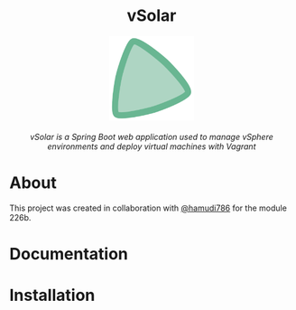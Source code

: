 <div align="center"><h1>vSolar</h1></div>

<div align="center">
  <img width="150px" src="./assets/vSolar-icon.svg" />
</div>

<br>

<div align="center"><i>vSolar is a Spring Boot web application used to manage vSphere environments and deploy virtual machines with Vagrant</i></div>

# About

This project was created in collaboration with [@hamudi786](https://github.com/hamudi786) for the module 226b.

# Documentation

# Installation
